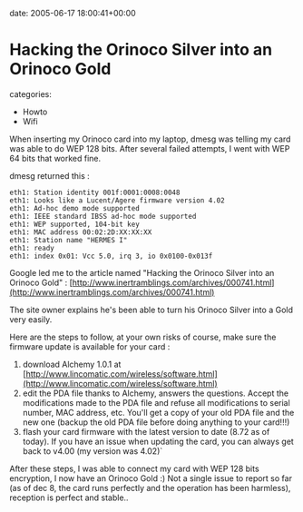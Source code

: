 


date: 2005-06-17 18:00:41+00:00


# Hacking the Orinoco Silver into an Orinoco Gold

categories:
- Howto
- Wifi

When inserting my Orinoco card into my laptop, dmesg was telling my card was able to do WEP 128 bits. After several failed attempts, I went with WEP 64 bits that worked fine.

dmesg returned this :

    eth1: Station identity 001f:0001:0008:0048
    eth1: Looks like a Lucent/Agere firmware version 4.02
    eth1: Ad-hoc demo mode supported
    eth1: IEEE standard IBSS ad-hoc mode supported
    eth1: WEP supported, 104-bit key
    eth1: MAC address 00:02:2D:XX:XX:XX
    eth1: Station name "HERMES I"
    eth1: ready
    eth1: index 0x01: Vcc 5.0, irq 3, io 0x0100-0x013f

Google led me to the article named "Hacking the Orinoco Silver into an Orinoco Gold" :
[http://www.inertramblings.com/archives/000741.html](http://www.inertramblings.com/archives/000741.html)

The site owner explains he's been able to turn his Orinoco Silver into a Gold very easily.

Here are the steps to follow, at your own risks of course, make sure the firmware update is available for your card :

1. download Alchemy 1.0.1 at [http://www.lincomatic.com/wireless/software.html](http://www.lincomatic.com/wireless/software.html)
2. edit the PDA file thanks to Alchemy, answers the questions. Accept the modifications made to the PDA file and refuse all modifications to serial number, MAC address, etc. You'll get a copy of your old PDA file and the new one (backup the old PDA file before doing anything to your card!!!)
3. flash your card firmware with the latest version to date (8.72 as of today). If you have an issue when updating the card, you can always get back to v4.00 (my version was 4.02)`

After these steps, I was able to connect my card with WEP 128 bits encryption, I now have an Orinoco Gold :) Not a single issue to report so far (as of dec 8, the card runs perfectly and the operation has been harmless), reception is perfect and stable..
